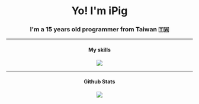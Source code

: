 <h1 align="center"> Yo! I'm iPig </h1>
<h3 align="center">I'm a 15 years old programmer from Taiwan 🇹🇼</h3>   

---

<h4 align="center"> My skills </h4>
<p align="center"><img src="https://skillicons.dev/icons?i=js,py,react,lua,discord,flask" /></p>
  
---

<h4 align="center"> Github Stats </h4>

<p align="center"><img src="https://github-readme-stats.vercel.app/api?username=ipigtw&show_icons=true&theme=dark" /></p>
